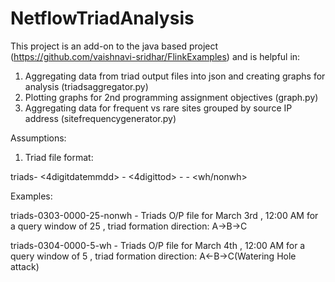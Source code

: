 # NetflowTriadAnalysis

This project is an add-on to the java based project (https://github.com/vaishnavi-sridhar/FlinkExamples) and is helpful in:
1. Aggregating data from triad output files into json and creating graphs for analysis (triadsaggregator.py)
2. Plotting graphs for 2nd programming assignment objectives (graph.py)
3. Aggregating data for frequent vs rare sites grouped by source IP address (sitefrequencygenerator.py)


Assumptions:
1. Triad file format: 

triads- <4digitdatemmdd> - <4digittod> - <querywindow> - <wh/nonwh>
  
  Examples:
  
  triads-0303-0000-25-nonwh - Triads O/P file for March 3rd , 12:00 AM for a query window of 25 , triad formation direction: A->B->C
  
  triads-0304-0000-5-wh - Triads O/P file for March 4th , 12:00 AM for a query window of 5 , triad formation direction: A<-B->C(Watering Hole attack)
